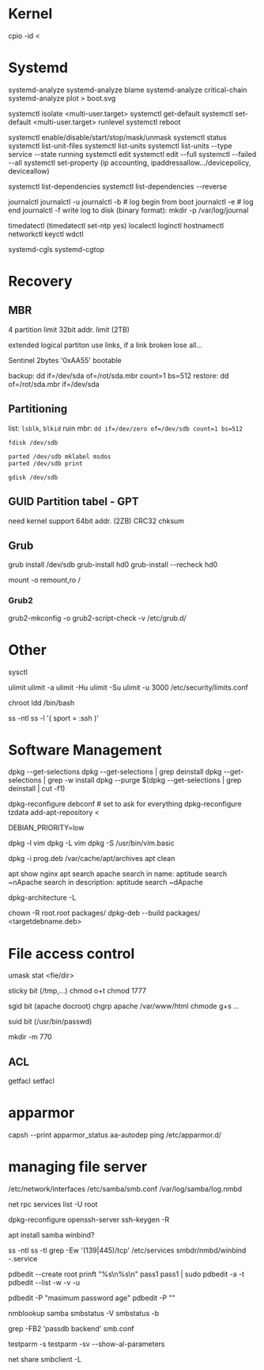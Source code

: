 # Kernel
cpio -id < <initramfs>


# Systemd
systemd-analyze
systemd-analyze blame
systemd-analyze critical-chain
systemd-analyze plot > boot.svg


systemctl isolate <multi-user.target>
systemctl get-default
systemctl set-default <multi-user.target>
runlevel
systemctl reboot


systemctl enable/disable/start/stop/mask/unmask
systemctl status
systemctl list-unit-files
systemctl list-units
systemctl list-units --type service --state running
systemctl edit <service>
systemctl edit --full
systemctl --failed --all
systemctl set-property
(ip accounting, ipaddressallow.../devicepolicy, deviceallow)

systemctl list-dependencies
systemctl list-dependencies --reverse

journalctl
journalctl -u <unit>
journalctl -b # log begin from boot
journalctl -e # log end
journalctl -f
write log to disk (binary format): mkdir -p /var/log/journal


timedatectl
(timedatectl set-ntp yes)
localectl
loginctl
hostnamectl
networkctl
keyctl
wdctl

systemd-cgls
systemd-cgtop


# Recovery

## MBR

4 partition limit
32bit addr. limit (2TB)

extended logical partiton use links, if a link broken lose all...

Sentinel 2bytes '0xAA55' bootable

backup: dd if=/dev/sda of=/rot/sda.mbr count=1 bs=512
restore: dd of=/rot/sda.mbr if=/dev/sda


## Partitioning

list: `lsblk`, `blkid`
ruin mbr: `dd if=/dev/zero of=/dev/sdb count=1 bs=512`

```
fdisk /dev/sdb

parted /dev/sdb mklabel msdos
parted /dev/sdb print

gdisk /dev/sdb

```

## GUID Partition tabel - GPT
need kernel support
64bit addr. (2ZB)
CRC32 chksum


## Grub

grub install /dev/sdb
grub-install hd0
grub-install --recheck hd0

mount -o remount,ro /


### Grub2
grub2-mkconfig -o
grub2-script-check -v <config>
/etc/grub.d/


# Other
sysctl

ulimit
ulimit -a
ulimit -Hu
ulimit -Su
ulimit -u 3000
/etc/security/limits.conf

chroot
    ldd /bin/bash

ss -ntl
ss -l '( sport = :ssh )'


# Software Management
dpkg --get-selections
dpkg --get-selections | grep deinstall
dpkg --get-selections | grep -w install
dpkg --purge $(dpkg --get-selections | grep deinstall | cut -f1)


dpkg-reconfigure debconf # set to ask for everything
dpkg-reconfigure tzdata
add-apt-repository <<ppa>

DEBIAN_PRIORITY=low


dpkg -l vim
dpkg -L vim
dpkg -S /usr/bin/vim.basic

dpkg -i prog.deb
/var/cache/apt/archives
apt clean

apt show nginx
apt search apache
search in name: aptitude search ~nApache
search in description: aptitude search ~dApache

dpkg-architecture -L


chown -R root.root packages/
dpkg-deb  --build packages/ <targetdebname.deb>


# File access control
umask
stat <fie/dir>

sticky bit (/tmp,...)
chmod o+t
chmod 1777

sgid bit (apache docroot)
chgrp apache /var/www/html
chmode g+s ...

suid bit (/usr/bin/passwd)



mkdir -m 770

## ACL
getfacl
setfacl


# apparmor

capsh --print
apparmor_status
aa-autodep ping
/etc/apparmor.d/


# managing file server

/etc/network/interfaces
/etc/samba/smb.conf
/var/log/samba/log.nmbd

net rpc services list -U root

dpkg-reconfigure openssh-server
ssh-keygen -R <ip>

apt install samba winbind?

ss -ntl
ss -tl
grep -Ew '(139|445)/tcp' /etc/services
smbdr/nmbd/winbind -.service

pdbedit --create root
prinft "%s\n%s\n" pass1 pass1 | sudo pdbedit -a -t <username>
pdbedit --list
    -w -v -u

pdbedit -P "masimum password age"
pdbedit -P ""

nmblookup samba
smbstatus -V
smbstatus -b

grep -FB2 'passdb backend' smb.conf

testparm -s
testparm -sv --show-al-parameters

net share
smbclient -L
